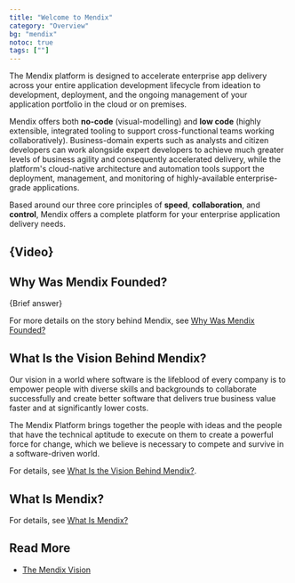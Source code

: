 ```yaml
---
title: "Welcome to Mendix"
category: "Overview"
bg: "mendix"
notoc: true
tags: [""]
---
```


The Mendix platform is designed to accelerate enterprise app delivery across your entire application development lifecycle from ideation to development, deployment, and the ongoing management of your application portfolio in the cloud or on premises. 

Mendix offers both **no-code** (visual-modelling) and **low code** (highly extensible, integrated tooling to support cross-functional teams working collaboratively). Business-domain experts such as analysts and citizen developers can work alongside expert developers to achieve much greater levels of business agility and consequently accelerated delivery, while the platform's cloud-native architecture and automation tools support the deployment, management, and monitoring of highly-available enterprise-grade applications.

Based around our three core principles of **speed**, **collaboration**, and **control**, Mendix offers a complete platform for your enterprise application delivery needs.

## {Video}

## Why Was Mendix Founded? 

{Brief answer}

For more details on the story behind Mendix, see [Why Was Mendix Founded?](why-mendix#founded)

## What Is the Vision Behind Mendix?

Our vision in a world where software is the lifeblood of every company is to empower people with diverse skills and backgrounds to collaborate successfully and create better software that delivers true business value faster and at significantly lower costs. 

The Mendix Platform brings together the people with ideas and the people that have the technical aptitude to execute on them to create a powerful force for change, which we believe is necessary to compete and survive in a software-driven world.

For details, see [What Is the Vision Behind Mendix?](mendix-vision#vision).

## What Is Mendix?


For details, see [What Is Mendix?](what-is-mendix#what-mendix)

## Read More

* [The Mendix Vision](what-is-mendix)
